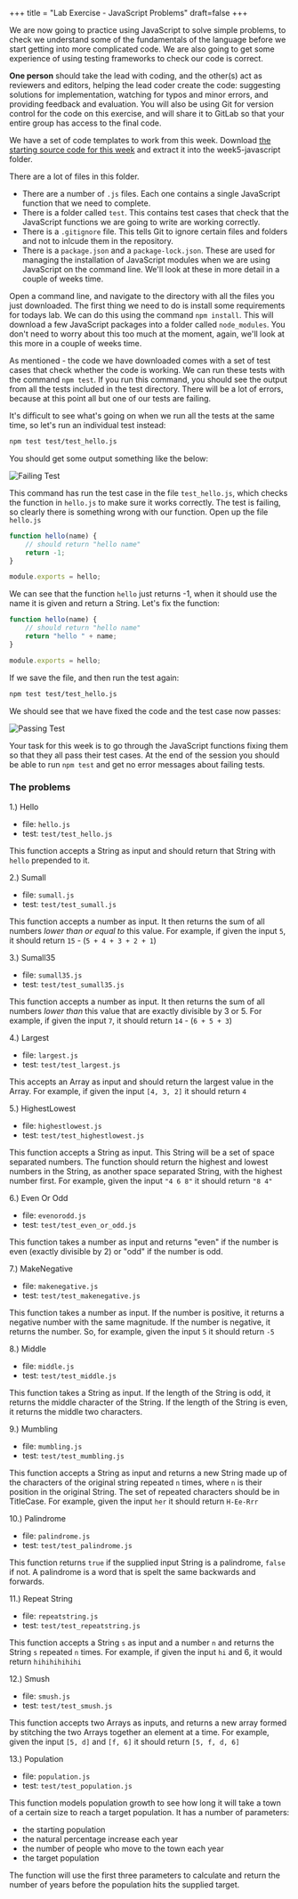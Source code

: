 +++
title = "Lab Exercise - JavaScript Problems"
draft=false
+++

We are now going to practice using JavaScript to solve simple problems, to check we understand some of the fundamentals of the language before we start getting into more complicated code. We are also going to get some experience of using testing frameworks to check our code is correct.

**One person** should take the lead with coding, and the other(s) act as reviewers and editors, helping the lead coder create the code: suggesting solutions for implementation, watching for typos and minor errors, and providing feedback and evaluation. You will also be using Git for version control for the code on this exercise, and will share it to GitLab so that your entire group has access to the final code.

We have a set of code templates to work from this week. Download [the starting source code for this week](https://gitlab.cs.cf.ac.uk/cmt112/week5-javascript-programming/-/archive/master/week5-javascript-programming-master.zip) and extract it into the week5-javascript folder.

There are a lot of files in this folder.

-   There are a number of `.js` files. Each one contains a single JavaScript function that we need to complete.
-   There is a folder called `test`. This contains test cases that check that the JavaScript functions we are going to write are working correctly.
-   There is a `.gitignore` file. This tells Git to ignore certain files and folders and not to inlcude them in the repository.
-   There is a `package.json` and a `package-lock.json`. These are used for managing the installation of JavaScript modules when we are using JavaScript on the command line. We'll look at these in more detail in a couple of weeks time.

Open a command line, and navigate to the directory with all the files you just downloaded. The first thing we need to do is install some requirements for todays lab. We can do this using the command `npm install`. This will download a few JavaScript packages into a folder called `node_modules`. You don't need to worry about this too much at the moment, again, we'll look at this more in a couple of weeks time.

As mentioned - the code we have downloaded comes with a set of test cases that check whether the code is working. We can run these tests with the command `npm test`. If you run this command, you should see the output from all the tests included in the test directory. There will be a lot of errors, because at this point all but one of our tests are failing.

It's difficult to see what's going on when we run all the tests at the same time, so let's run an individual test instead:

```bash
npm test test/test_hello.js
```

You should get some output something like the below:

![Failing Test](img/test-hello-fail.png)

This command has run the test case in the file `test_hello.js`, which checks the function in `hello.js` to make sure it works correctly. The test is failing, so clearly there is something wrong with our function. Open up the file `hello.js`

```js
function hello(name) {
    // should return "hello name"
    return -1;
}

module.exports = hello;
```

We can see that the function `hello` just returns -1, when it should use the name it is given and return a String. Let's fix the function:

```js
function hello(name) {
    // should return "hello name"
    return "hello " + name;
}

module.exports = hello;
```

If we save the file, and then run the test again:

```bash
npm test test/test_hello.js
```

We should see that we have fixed the code and the test case now passes:

![Passing Test](img/test-hello-pass.png)

Your task for this week is to go through the JavaScript functions fixing them so that they all pass their test cases. At the end of the session you should be able to run `npm test` and get no error messages about failing tests.

### The problems

1.) Hello

-   file: `hello.js`
-   test: `test/test_hello.js`

This function accepts a String as input and should return that String with `hello` prepended to it.

2.) Sumall

-   file: `sumall.js`
-   test: `test/test_sumall.js`

This function accepts a number as input. It then returns the sum of all numbers _lower than or equal to_ this value. For example, if given the input `5`, it should return `15` - (`5 + 4 + 3 + 2 + 1`)

3.) Sumall35

-   file: `sumall35.js`
-   test: `test/test_sumall35.js`

This function accepts a number as input. It then returns the sum of all numbers _lower than_ this value that are exactly divisible by 3 or 5. For example, if given the input `7`, it should return `14` - (`6 + 5 + 3`)

4.) Largest

-   file: `largest.js`
-   test: `test/test_largest.js`

This accepts an Array as input and should return the largest value in the Array. For example, if given the input `[4, 3, 2]` it should return `4`

5.) HighestLowest

-   file: `highestlowest.js`
-   test: `test/test_highestlowest.js`

This function accepts a String as input. This String will be a set of space separated numbers. The function should return the highest and lowest numbers in the String, as another space separated String, with the highest number first. For example, given the input `"4 6 8"` it should return `"8 4"`

6.) Even Or Odd

-   file: `evenorodd.js`
-   test: `test/test_even_or_odd.js`

This function takes a number as input and returns "even" if the number is even (exactly divisible by 2) or "odd" if the number is odd.

7.) MakeNegative

-   file: `makenegative.js`
-   test: `test/test_makenegative.js`

This function takes a number as input. If the number is positive, it returns a negative number with the same magnitude. If the number is negative, it returns the number. So, for example, given the input `5` it should return `-5`

8.) Middle

-   file: `middle.js`
-   test: `test/test_middle.js`

This function takes a String as input. If the length of the String is odd, it returns the middle character of the String. If the length of the String is even, it returns the middle two characters.

9.) Mumbling

-   file: `mumbling.js`
-   test: `test/test_mumbling.js`

This function accepts a String as input and returns a new String made up of the characters of the original string repeated `n` times, where `n` is their position in the original String. The set of repeated characters should be in TitleCase. For example, given the input `her` it should return `H-Ee-Rrr`

10.) Palindrome

-   file: `palindrome.js`
-   test: `test/test_palindrome.js`

This function returns `true` if the supplied input String is a palindrome, `false` if not. A palindrome is a word that is spelt the same backwards and forwards.

11.) Repeat String

-   file: `repeatstring.js`
-   test: `test/test_repeatstring.js`

This function accepts a String `s` as input and a number `n` and returns the String `s` repeated `n` times. For example, if given the input `hi` and 6, it would return `hihihihihihi`

12.) Smush

-   file: `smush.js`
-   test: `test/test_smush.js`

This function accepts two Arrays as inputs, and returns a new array formed by stitching the two Arrays together an element at a time. For example, given the input `[5, d]` and `[f, 6]` it should return `[5, f, d, 6]`

13.) Population

-   file: `population.js`
-   test: `test/test_population.js`

This function models population growth to see how long it will take a town of a certain size to reach a target population. It has a number of parameters:

-   the starting population
-   the natural percentage increase each year
-   the number of people who move to the town each year
-   the target population

The function will use the first three parameters to calculate and return the number of years before the population hits the supplied target.
